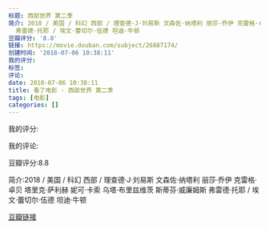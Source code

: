 ```yaml
---
标题: 西部世界 第二季
简介: 2018 / 美国 / 科幻 西部 / 理查德·J·刘易斯 文森佐·纳塔利 丽莎·乔伊 克雷格·卓贝 塔里克·萨利赫 妮可·卡索 乌塔·布里兹维茨 斯蒂芬·威廉姆斯
  弗雷德·托耶 / 埃文·蕾切尔·伍德 坦迪·牛顿
豆瓣评分: '8.8'
链接: https://movie.douban.com/subject/26887174/
创建时间: '2018-07-06 10:38:11'
我的评分:
标签:
评论:
date: 2018-07-06 10:38:11
title: 看了电影 - 西部世界 第二季
tags: [电影]
categories: []
---
```


我的评分:

我的评论:

豆瓣评分:8.8

简介:2018 / 美国 / 科幻 西部 / 理查德·J·刘易斯 文森佐·纳塔利 丽莎·乔伊 克雷格·卓贝 塔里克·萨利赫 妮可·卡索 乌塔·布里兹维茨 斯蒂芬·威廉姆斯 弗雷德·托耶 / 埃文·蕾切尔·伍德 坦迪·牛顿

[豆瓣链接](https://movie.douban.com/subject/26887174/)

